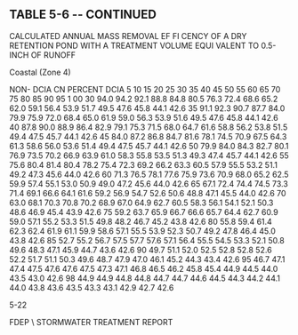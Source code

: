 <!-- NEEDS USER REVIEW -->
## TABLE  5-6 -- CONTINUED 
 
CALCULATED  ANNUAL  MASS  REMOVAL  EF FI
CENCY  OF  A  DRY  RETENTION  POND 
WITH  A  TREATMENT  VOLUME  EQUI
VALENT  TO  0.5-INCH  OF  RUNOFF 
 

 
Coastal (Zone 4)
 
 
NON-
DCIA 
CN 
PERCENT DCIA 
5 
10 
15 
20 
25 
30 
35 
40 
45 
50 
55 
60 
65 
70 
75 
80 
85 
90 
95 
1 00 
30 
94.0 
94.2 
92.1 
88.8 
84.8 
80.5 
76.3 
72.4 
68.6 
65.2 
62.0 
59.1 
56.4 
53.9 
51.7 
49.5 
47.6 
45.8 
44.1 
42.6 
35 
91.1 
92.3 
90.7 
87.7 
84.0 
79.9 
75.9 
72.0 
68.4 
65.0 
61.9 
59.0 
56.3 
53.9 
51.6 
49.5 
47.6 
45.8 
44.1 
42.6 
40 
87.8 
90.0 
88.9 
86.4 
82.9 
79.1 
75.3 
71.5 
68.0 
64.7 
61.6 
58.8 
56.2 
53.8 
51.5 
49.4 
47.5 
45.7 
44.1 
42.6 
45 
84.0 
87.2 
86.8 
84.7 
81.6 
78.1 
74.5 
70.9 
67.5 
64.3 
61.3 
58.6 
56.0 
53.6 
51.4 
49.4 
47.5 
45.7 
44.1 
42.6 
50 
79.9 
84.0 
84.3 
82.7 
80.1 
76.9 
73.5 
70.2 
66.9 
63.9 
61.0 
58.3 
55.8 
53.5 
51.3 
49.3 
47.4 
45.7 
44.1 
42.6 
55 
75.6 
80.4 
81.4 
80.4 
78.2 
75.4 
72.3 
69.2 
66.2 
63.3 
60.5 
57.9 
55.5 
53.2 
51.1 
49.2 
47.3 
45.6 
44.0 
42.6 
60 
71.3 
76.5 
78.1 
77.6 
75.9 
73.6 
70.9 
68.0 
65.2 
62.5 
59.9 
57.4 
55.1 
53.0 
50.9 
49.0 
47.2 
45.6 
44.0 
42.6 
65 
67.1 
72.4 
74.4 
74.5 
73.3 
71.4 
69.1 
66.6 
64.1 
61.6 
59.2 
56.9 
54.7 
52.6 
50.6 
48.8 
47.1 
45.5 
44.0 
42.6 
70 
63.0 
68.1 
70.3 
70.8 
70.2 
68.9 
67.0 
64.9 
62.7 
60.5 
58.3 
56.1 
54.1 
52.1 
50.3 
48.6 
46.9 
45.4 
43.9 
42.6 
75 
59.2 
63.7 
65.9 
66.7 
66.6 
65.7 
64.4 
62.7 
60.9 
59.0 
57.1 
55.2 
53.3 
51.5 
49.8 
48.2 
46.7 
45.2 
43.8 
42.6 
80 
55.8 
59.4 
61.4 
62.3 
62.4 
61.9 
61.1 
59.9 
58.6 
57.1 
55.5 
53.9 
52.3 
50.7 
49.2 
47.8 
46.4 
45.0 
43.8 
42.6 
85 
52.7 
55.2 
56.7 
57.5 
57.7 
57.6 
57.1 
56.4 
55.5 
54.5 
53.3 
52.1 
50.8 
49.6 
48.3 
47.1 
45.9 
44.7 
43.6 
42.6 
90 
49.7 
51.1 
52.0 
52.5 
52.8 
52.8 
52.6 
52.2 
51.7 
51.1 
50.3 
49.6 
48.7 
47.9 
47.0 
46.1 
45.2 
44.3 
43.4 
42.6 
95 
46.7 
47.1 
47.4 
47.5 
47.6 
47.6 
47.5 
47.3 
47.1 
46.8 
46.5 
46.2 
45.8 
45.4 
44.9 
44.5 
44.0 
43.5 
43.0 
42.6 
98 
44.9 
44.9 
44.8 
44.8 
44.7 
44.7 
44.6 
44.5 
44.3 
44.2 
44.1 
44.0 
43.8 
43.6 
43.5 
43.3 
43.1 
42.9 
42.7 
42.6 
 
 
5-22

FDEP \ STORMWATER  TREATMENT  REPORT
